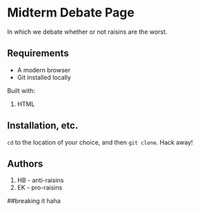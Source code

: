# Midterm Debate Page
In which we debate whether or not raisins are the worst.

## Requirements
- A modern browser
- Git installed locally 

Built with: 
1. HTML

## Installation, etc. 
`cd` to the location of your choice, and then `git clone`. Hack away! 

## Authors 
1. HB - anti-raisins
2. EK - pro-raisins

##breaking it haha
